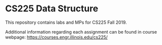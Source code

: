 # CS225 Data Structure

This repository contains labs and MPs for CS225 Fall 2019.

Additional information regarding each assignment can be found in course webpage: https://courses.engr.illinois.edu/cs225/
